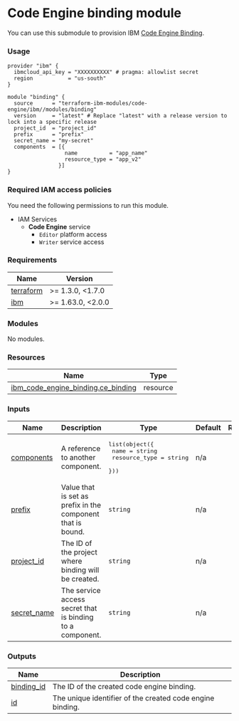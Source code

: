 # Code Engine binding module

You can use this submodule to provision IBM [Code Engine Binding](https://cloud.ibm.com/docs/codeengine?topic=codeengine-getting-started).


### Usage
```hcl
provider "ibm" {
  ibmcloud_api_key = "XXXXXXXXXX" # pragma: allowlist secret
  region           = "us-south"
}

module "binding" {
  source      = "terraform-ibm-modules/code-engine/ibm//modules/binding"
  version     = "latest" # Replace "latest" with a release version to lock into a specific release
  project_id  = "project_id"
  prefix      = "prefix"
  secret_name = "my-secret"
  components  = [{
                  name          = "app_name"
                  resource_type = "app_v2"
                }]
}
```

### Required IAM access policies

You need the following permissions to run this module.

- IAM Services
    - **Code Engine** service
        - `Editor` platform access
        - `Writer` service access

<!-- BEGINNING OF PRE-COMMIT-TERRAFORM DOCS HOOK -->
### Requirements

| Name | Version |
|------|---------|
| <a name="requirement_terraform"></a> [terraform](#requirement\_terraform) | >= 1.3.0, <1.7.0 |
| <a name="requirement_ibm"></a> [ibm](#requirement\_ibm) | >= 1.63.0, <2.0.0 |

### Modules

No modules.

### Resources

| Name | Type |
|------|------|
| [ibm_code_engine_binding.ce_binding](https://registry.terraform.io/providers/ibm-cloud/ibm/latest/docs/resources/code_engine_binding) | resource |

### Inputs

| Name | Description | Type | Default | Required |
|------|-------------|------|---------|:--------:|
| <a name="input_components"></a> [components](#input\_components) | A reference to another component. | <pre>list(object({<br>    name          = string<br>    resource_type = string<br>  }))</pre> | n/a | yes |
| <a name="input_prefix"></a> [prefix](#input\_prefix) | Value that is set as prefix in the component that is bound. | `string` | n/a | yes |
| <a name="input_project_id"></a> [project\_id](#input\_project\_id) | The ID of the project where binding will be created. | `string` | n/a | yes |
| <a name="input_secret_name"></a> [secret\_name](#input\_secret\_name) | The service access secret that is binding to a component. | `string` | n/a | yes |

### Outputs

| Name | Description |
|------|-------------|
| <a name="output_binding_id"></a> [binding\_id](#output\_binding\_id) | The ID of the created code engine binding. |
| <a name="output_id"></a> [id](#output\_id) | The unique identifier of the created code engine binding. |
<!-- END OF PRE-COMMIT-TERRAFORM DOCS HOOK -->
